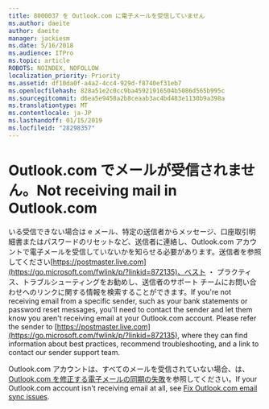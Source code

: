 ```yaml
---
title: 8000037 を Outlook.com に電子メールを受信していません
ms.author: daeite
author: daeite
manager: jackiesm
ms.date: 5/16/2018
ms.audience: ITPro
ms.topic: article
ROBOTS: NOINDEX, NOFOLLOW
localization_priority: Priority
ms.assetid: df10da0f-a4a2-4cc4-929d-f8740ef31eb7
ms.openlocfilehash: 828a51e2c0cc9ba45921916504b5086d565b995c
ms.sourcegitcommit: d6ea5e9458a2b8ceaab3ac4bd483e1130b9a398a
ms.translationtype: MT
ms.contentlocale: ja-JP
ms.lasthandoff: 01/15/2019
ms.locfileid: "28298357"
---
```

# <a name="not-receiving-mail-in-outlookcom"></a><span data-ttu-id="9b0fa-102">Outlook.com でメールが受信されません。</span><span class="sxs-lookup"><span data-stu-id="9b0fa-102">Not receiving mail in Outlook.com</span></span>

<span data-ttu-id="9b0fa-p101">いる受信できない場合は e メール、特定の送信者からメッセージ、口座取引明細書またはパスワードのリセットなど、送信者に連絡し、Outlook.com アカウントで電子メールを受信していないかを知らせる必要があります。送信者を参照してください[https://postmaster.live.com](https://go.microsoft.com/fwlink/p/?linkid=872135)、ベスト ・ プラクティス、トラブルシューティングをお勧めし、送信者のサポート チームにお問い合わせへのリンクに関する情報を検索することができます。</span><span class="sxs-lookup"><span data-stu-id="9b0fa-p101">If you're not receiving email from a specific sender, such as your bank statements or password reset messages, you'll need to contact the sender and let them know you aren't receiving email at your Outlook.com account. Please refer the sender to [https://postmaster.live.com](https://go.microsoft.com/fwlink/p/?linkid=872135), where they can find information about best practices, recommend troubleshooting, and a link to contact our sender support team.</span></span>
  
<span data-ttu-id="9b0fa-105">Outlook.com アカウントは、すべてのメールを受信されていない場合、は、 [Outlook.com を修正する電子メールの同期の失敗](https://go.microsoft.com/fwlink/p/?linkid=874363)を参照してください。</span><span class="sxs-lookup"><span data-stu-id="9b0fa-105">If your Outlook.com account isn't receiving email at all, see [Fix Outlook.com email sync issues](https://go.microsoft.com/fwlink/p/?linkid=874363).</span></span>
  

